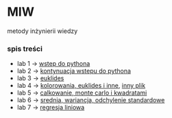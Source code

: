 # MIW
metody inżynierii wiedzy


### spis treści
- lab 1 -> [wstep do pythona](lab1/zadania.py) 
- lab 2 -> [kontynuacja wstepu do pythona](lab2/zadania2.py)
- lab 3 -> [euklides](lab3/zadania3.py)
- lab 4 -> [kolorowania, euklides i inne](lab4/zadania4.py), [inny plik](lab4/nowe.py)
- lab 5 -> [calkowanie, monte carlo i kwadratami](lab5/calkowanie.py)
- lab 6 -> [srednia, wariancja, odchylenie standardowe](lab6/prackadomowa.py)
- lab 7 -> [regresja liniowa](lab7/regresjaliniowa.py)